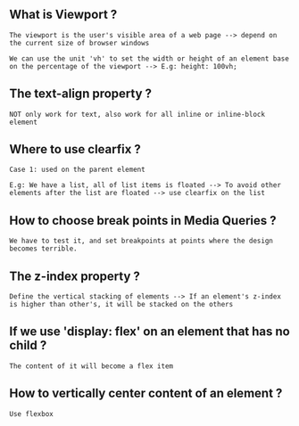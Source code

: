 ## What is Viewport ?

    The viewport is the user's visible area of a web page --> depend on the current size of browser windows

    We can use the unit 'vh' to set the width or height of an element base on the percentage of the viewport --> E.g: height: 100vh;

## The text-align property ? 

    NOT only work for text, also work for all inline or inline-block element

## Where to use clearfix ?

    Case 1: used on the parent element

    E.g: We have a list, all of list items is floated --> To avoid other elements after the list are floated --> use clearfix on the list

## How to choose break points in Media Queries ?

    We have to test it, and set breakpoints at points where the design becomes terrible.

## The z-index property ?

    Define the vertical stacking of elements --> If an element's z-index is higher than other's, it will be stacked on the others

## If we use 'display: flex' on an element that has no child ?

    The content of it will become a flex item

## How to vertically center content of an element ?

    Use flexbox